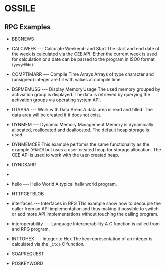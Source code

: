 # OSSILE

## RPG Examples

- BBCNEWS 

- CALCWEEK --- Calculate Weekend- and Start
  The start and end date of the week is calculated via the CEE API. Either the 
  current week is used for calculation or a date can be passed to the program in ISO0   format (`yyyyMMdd`).

- COMPTIMARR --- Compile Time Arrays
  Arrays of type character and (unsigned) integer are fill with values at compile
  time.

- DSPMEMUSG --- Display Memory Usage
  The used memory grouped by activiation group is displayed. The data is retrieved
  by querying the activation groups via operating system API.

- DTAARA --- Work with Data Areas
  A data area is read and filled. The data area will be created if it does not exist.

- DYNMEM --- Dynamic Memory Management
  Memory is dynamically allocated, reallocated and deallocated. The default heap
  storage is used.

- DYNMEMCEE 
  This example performs the same functionality as the example `DYNMEM` but uses a
  user-created heap for storage allocation. The CEE API is used to work with the 
  user-created heap.

- DYNDSARR
- 
- hello --- Hello World
  A typical hello world program.

- HTTPGETBLOB

- interfaces --- Interfaces in RPG
  This example show how to decouple the caller from an API implementation and thus
  making it possible to switch or add more API implementations without touching the
  calling program.

- interoperability --- Language Interoperability
  A C function is called from and RPG program.

- INTTOHEX --- Integer to Hex
  The hex representation of an integer is calculated via the `_itoa` C function.

- SOAPREQUEST

- POSKEYWORD
